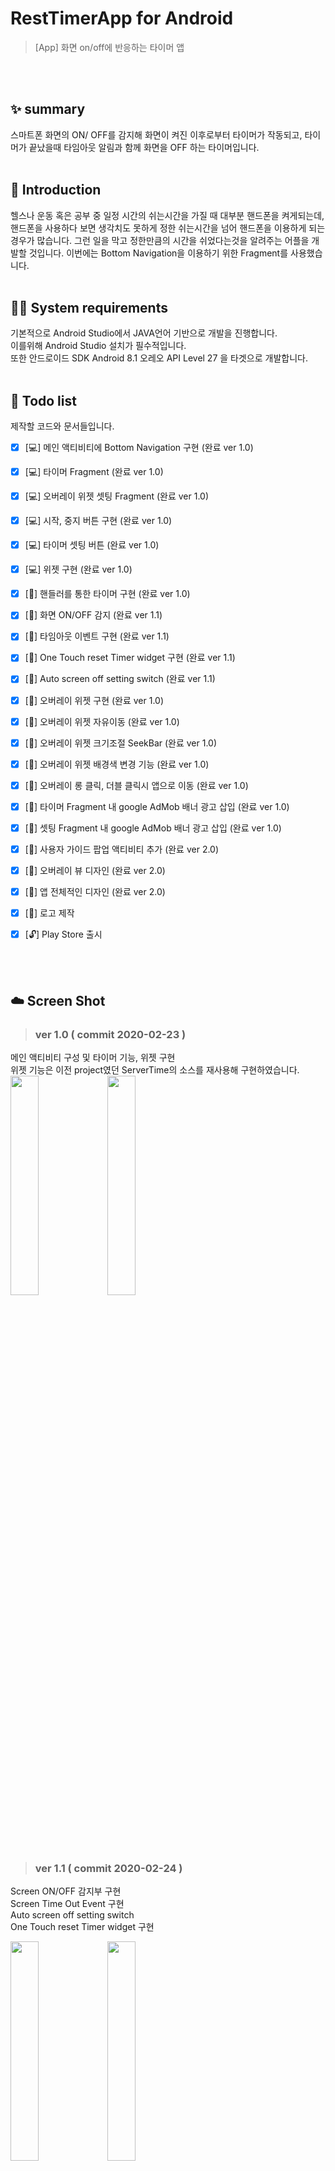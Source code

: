 # RestTimerApp for Android
> [App] 화면 on/off에 반응하는 타이머 앱

  <br/><br/>
## ✨ summary
스마트폰 화면의 ON/ OFF를 감지해 화면이 켜진 이후로부터 타이머가 작동되고, 타이머가 끝났을때 타임아웃 알림과 함께 화면을 OFF 하는 타이머입니다.
  <br/><br/>
## 📖 Introduction  
헬스나 운동 혹은 공부 중 일정 시간의 쉬는시간을 가질 때 대부분 핸드폰을 켜게되는데, 핸드폰을 사용하다 보면 생각치도 못하게 정한 쉬는시간을 넘어 핸드폰을 이용하게 되는 경우가 많습니다. 그런 일을 막고 정한만큼의 시간을 쉬었다는것을 알려주는 어플을 개발할 것입니다. 이번에는 Bottom Navigation을 이용하기 위한 Fragment를 사용했습니다.
  <br/><br/>
## 👨‍💻 System requirements
기본적으로 Android Studio에서 JAVA언어 기반으로 개발을 진행합니다.  
이를위해 Android Studio 설치가 필수적입니다.  
또한 안드로이드 SDK Android 8.1 오레오 API Level 27 을 타겟으로 개발합니다.
  <br/><br/>
## 📝 Todo list
제작할 코드와 문서들입니다.

- [x] [💻] 메인 액티비티에 Bottom Navigation 구현 (완료 ver 1.0)
- [x] [💻] 타이머 Fragment (완료 ver 1.0)
- [x] [💻] 오버레이 위젯 셋팅 Fragment (완료 ver 1.0)
- [x] [💻] 시작, 중지 버튼 구현 (완료 ver 1.0)
- [x] [💻] 타이머 셋팅 버튼 (완료 ver 1.0)
- [x] [💻] 위젯 구현 (완료 ver 1.0)
- [x] [📗] 핸들러를 통한 타이머 구현 (완료 ver 1.0)
- [x] [📗] 화면 ON/OFF 감지 (완료 ver 1.1)
- [x] [📗] 타임아웃 이벤트 구현 (완료 ver 1.1)
- [x] [📗] One Touch reset Timer widget 구현 (완료 ver 1.1)
- [x] [📗] Auto screen off setting switch (완료 ver 1.1)
- [x] [🔨] 오버레이 위젯 구현 (완료 ver 1.0)
- [x] [🔨] 오버레이 위젯 자유이동 (완료 ver 1.0)
- [x] [🔨] 오버레이 위젯 크기조절 SeekBar (완료 ver 1.0)
- [x] [🔨] 오버레이 위젯 배경색 변경 기능 (완료 ver 1.0)
- [X] [🔨] 오버레이 롱 클릭, 더블 클릭시 앱으로 이동 (완료 ver 1.0)
- [X] [🔨] 타이머 Fragment 내 google AdMob 배너 광고 삽입 (완료 ver 1.0)
- [X] [🔨] 셋팅 Fragment 내 google AdMob 배너 광고 삽입 (완료 ver 1.0)
- [X] [🔨] 사용자 가이드 팝업 액티비티 추가 (완료 ver 2.0)
- [X] [🔨] 오버레이 뷰 디자인 (완료 ver 2.0)
- [X] [🔨] 앱 전체적인 디자인 (완료 ver 2.0)
- [x] [🔨] 로고 제작 
- [x] [🔓] Play Store 출시 

  <br/> <br/>
  
## ☁️ Screen Shot
  
> ### ver 1.0 ( commit 2020-02-23 )  
메인 액티비티 구성 및 타이머 기능, 위젯 구현<br/>
위젯 기능은 이전 project였던 ServerTime의 소스를 재사용해 구현하였습니다.<br/>
<img src="https://user-images.githubusercontent.com/56837413/75100771-b178b000-5615-11ea-9112-388b28832395.jpg" width="30%"></img> 
<img src="https://user-images.githubusercontent.com/56837413/75100770-b0478300-5615-11ea-85c5-709c942a9f41.jpg" width="30%"></img>
  
  <br/>
  <br/>
  <br/>

> ### ver 1.1 ( commit 2020-02-24 )  
Screen ON/OFF 감지부 구현 <br/>
Screen Time Out Event 구현 <br/>
Auto screen off setting switch <br/>
One Touch reset Timer widget 구현 <br/>

<img src="https://user-images.githubusercontent.com/56837413/75116841-a1151380-56af-11ea-968d-695efb3528e0.gif" width="30%"></img>
 <img src="https://user-images.githubusercontent.com/56837413/75116844-a3776d80-56af-11ea-85b0-2cda415d6f71.gif" width="30%"></img> 
  
  <br/>
  <br/>
  <br/>

> ### ver 2.0 ( commit 2020-02-24 )  
사용 가이드 추가<br/>
메인 뷰 디자인<br/>
오버레이 위젯 디자인<br/>

<img src="https://user-images.githubusercontent.com/56837413/75151184-652e8c80-5749-11ea-930d-56b2d8f1fb18.jpg" width="30%"></img>
<img src="https://user-images.githubusercontent.com/56837413/75151186-665fb980-5749-11ea-956e-69697d85a269.jpg" width="30%"></img> 
  
  <br/>
  <br/>
  <br/>
  
 > ### ver 2.1 ( commit 2020-02-25 )  
로고 아이콘 추가   "Icon made by Freepik from www.flaticon.com" <br/>
출시를 위한 앱 설정 변경 <br/>
코드 정리 <br/>  <br/>

> 로고  <br/>
<img src="https://user-images.githubusercontent.com/56837413/75168054-a171e500-5769-11ea-8d45-5946247db359.png" width="30%"></img>
<br/>  <br/>


> 이미지  <br/>
<img src="https://user-images.githubusercontent.com/56837413/75511254-f72be300-5a30-11ea-918c-4bb7dbdb07e0.png" width="91%"></img>
<img src="https://user-images.githubusercontent.com/56837413/75511249-f3985c00-5a30-11ea-868c-953fac3acbfd.png" width="30%"></img>
<img src="https://user-images.githubusercontent.com/56837413/75511251-f5621f80-5a30-11ea-87fd-e4d01cee777c.png" width="30%"></img>
<img src="https://user-images.githubusercontent.com/56837413/75511252-f6934c80-5a30-11ea-8f85-429b8f79a507.png" width="30%"></img>



  <br/>
  <br/>
  <br/>
  
  
  

